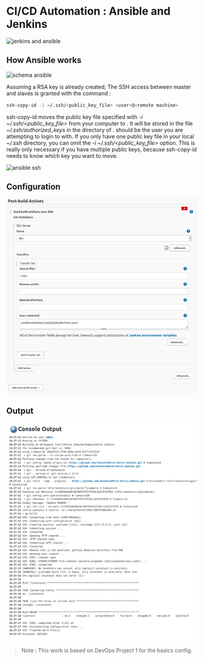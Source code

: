# CI/CD Automation : Ansible and Jenkins
![jenkins and ansible](https://justtech.blog/wp-content/uploads/2019/06/jenPyAns.png)

## How Ansible works 

![schema ansible](https://1.cms.s81c.com/sites/default/files/2018-11-22/Ansible_ov.png)

Assuming a RSA key is already created; The SSH access between master and slaves is granted with the command : 
```sh
ssh-copy-id -i ~/.ssh/<public_key_file> <user>@<remote machine>
```

ssh-copy-id moves the public key file specified with _-i ~/.ssh/<public_key_file>_ from your computer to _<remote machine>_. It will be stored in the file _~/.ssh/authorized_keys_ in the directory of _<user>_.
_<user>_ should be the user you are attempting to login to _<remote machine>_ with.
If you only have one public key file in your local _~/.ssh_ directory, you can omit the _-i ~/.ssh/<public_key_file>_ option. This is really only necessary if you have multiple public keys, because ssh-copy-id needs to know which key you want to move.

![ansible ssh](https://www.middlewareinventory.com/wp-content/uploads/2018/09/TheObjective.png)

## Configuration
![configuration jenkins](./images/configuration_jenkins.PNG)

## Output
![output ansible](./images/output_ansible_jenkins.PNG)


> Note : This work is based on DevOps Project 1 for the basics config.